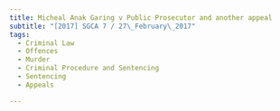 ```yaml
---
title: Micheal Anak Garing v Public Prosecutor and another appeal 
subtitle: "[2017] SGCA 7 / 27\_February\_2017"
tags:
  - Criminal Law
  - Offences
  - Murder
  - Criminal Procedure and Sentencing
  - Sentencing
  - Appeals

---
```


